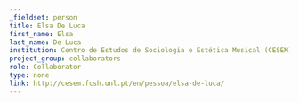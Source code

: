 ```yaml
---
_fieldset: person
title: Elsa De Luca
first_name: Elsa
last_name: De Luca
institution: Centro de Estudos de Sociologia e Estética Musical (CESEM) Faculdade de Ciências Sociais e Humanas, Universidade Nova de Lisboa
project_group: collaborators
role: Collaborator
type: none
link: http://cesem.fcsh.unl.pt/en/pessoa/elsa-de-luca/
---
```

